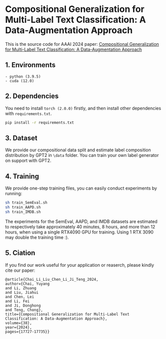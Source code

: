 # Compositional Generalization for Multi-Label Text Classification: A Data-Augmentation Approach
This is the source code for AAAI 2024 paper: [Compositional Generalization for Multi-Label Text Classification: A Data-Augmentation Approach](https://ojs.aaai.org/index.php/AAAI/article/view/29725)
## 1. Environments

```
- python (3.9.5)
- cuda (12.0)
```

## 2. Dependencies
You need to install `torch (2.0.0)` firstly, and then install other dependencies with `requirements.txt`.

```bash
pip install -r requirements.txt
```

## 3. Dataset
We provide our compositional data split and estimate label composition distribution by GPT2 in `\data` folder. You can train your own label generator on support with GPT2.

## 4. Training

We provide one-step training files, you can easily conduct experiments by running:

```bash
sh train_SemEval.sh
sh train_AAPD.sh
sh train_IMDB.sh
```

The experiments for the SemEval, AAPD, and IMDB datasets are estimated to respectively take approximately 40 minutes, 8 hours, and more than 12 hours, when using a single RTX4090 GPU for training.
Using 1 RTX 3090 may double the training time :).

## 5. Ciation

If you find our work useful for your application or reaserch, please kindly cite our paper:

```
@article{Chai_Li_Liu_Chen_Li_Ji_Teng_2024, 
author={Chai, Yuyang 
and Li, Zhuang 
and Liu, Jiahui 
and Chen, Lei 
and Li, Fei 
and Ji, Donghong 
and Teng, Chong}, 
title={Compositional Generalization for Multi-Label Text Classification: A Data-Augmentation Approach}, 
volume={38}, 
year={2024},
pages={17727-17735}}
```